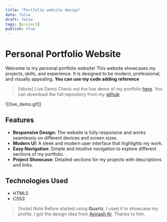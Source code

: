 ```yaml
---
title: "Portfolio website design"
date: false
draft: false
tags: [project]
publish: true
---
```


# Personal Portfolio Website

Welcome to my personal portfolio website! This website showcases my projects, skills, and experience. It is designed to be modern, professional, and visually appealing. **You can use my code adding reference**

>[!done] Live Demo
> Check out the live demo of my portfolio [here](https://sajib3489.github.io/my-portfolio-website/). You can download the full repository from my [github](https://github.com/SAJIB3489/my-portfolio-website.git)

![[live_demo.gif]]

## Features

- **Responsive Design:** The website is fully responsive and works seamlessly on different devices and screen sizes.
- **Modern UI:** A sleek and modern user interface that highlights my work.
- **Easy Navigation:** Simple and intuitive navigation to explore different sections of my portfolio.
- **Project Showcase:** Detailed sections for my projects with descriptions and links.

## Technologies Used

- HTML5
- CSS3


> [!note] Note
> Before started using **Quartz**, I used it to showcase my profile. I got the design idea from [Avinash Kr](https://linktr.ee/iamavinashkr), Thanks to him.